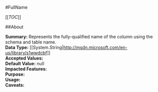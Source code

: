 #FullName

[[_TOC_]]

##About

**Summary:**  Represents the fully-qualified name of the column using the schema and table name.   
**Data Type:** [[System.String|http://msdn.microsoft.com/en-us/library/s1wwdcbf]]  
**Accepted Values:**   
**Default Value:** null  
**Impacted Features:**   
**Purpose:**   
**Usage:**   
**Caveats:**   

